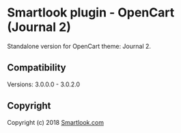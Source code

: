 # Smartlook plugin - OpenCart (Journal 2)

Standalone version for OpenCart theme: Journal 2.

## Compatibility

Versions: 3.0.0.0 - 3.0.2.0

## Copyright

Copyright (c) 2018 [Smartlook.com](https://www.smartlook.com/)
